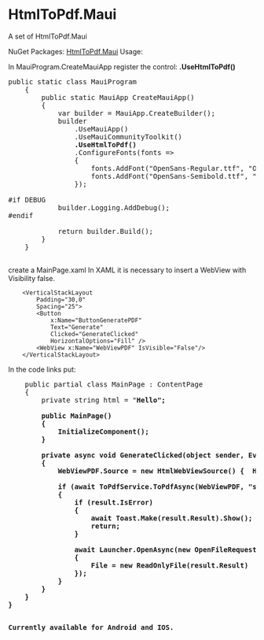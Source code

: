 # HtmlToPdf.Maui



A set of HtmlToPdf.Maui

NuGet Packages:
[HtmlToPdf.Maui](https://www.nuget.org/packages/HtmlToPdf.Maui)
Usage:

In MauiProgram.CreateMauiApp register the control:  <b>.UseHtmlToPdf()</b>

<pre>
public static class MauiProgram
    {
        public static MauiApp CreateMauiApp()
        {
            var builder = MauiApp.CreateBuilder();
            builder
                .UseMauiApp<App>()
                .UseMauiCommunityToolkit()
                <b>.UseHtmlToPdf()</b>
                .ConfigureFonts(fonts =>
                {
                    fonts.AddFont("OpenSans-Regular.ttf", "OpenSansRegular");
                    fonts.AddFont("OpenSans-Semibold.ttf", "OpenSansSemibold");
                });

#if DEBUG
    		builder.Logging.AddDebug();
#endif

            return builder.Build();
        }
    }
          </pre>

create a MainPage.xaml
In XAML it is necessary to insert a WebView with Visibility false.

        <VerticalStackLayout
            Padding="30,0"
            Spacing="25">
            <Button
                x:Name="ButtonGeneratePDF"
                Text="Generate" 
                Clicked="GenerateClicked"
                HorizontalOptions="Fill" />
            <WebView x:Name="WebViewPDF" IsVisible="False"/>
        </VerticalStackLayout>


In the code links put:
<pre>
    public partial class MainPage : ContentPage
    {
        private string html = "<b>Hello</a>";

        public MainPage()
        {
            InitializeComponent();
        }

        private async void GenerateClicked(object sender, EventArgs e)
        {
            WebViewPDF.Source = new HtmlWebViewSource() {  Html = html  };

            if (await ToPdfService.ToPdfAsync(WebViewPDF, "sampleNamePdf") is ToFileResult result)
            {
                if (result.IsError)
                {
                    await Toast.Make(result.Result).Show();
                    return;
                }

                await Launcher.OpenAsync(new OpenFileRequest
                {
                    File = new ReadOnlyFile(result.Result)
                });
            }
        }
    }
}
<pre/>

Currently available for Android and IOS.
